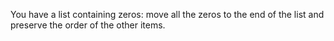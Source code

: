 You have a list containing zeros: move all the zeros to the end of the list and preserve the order of the other items.

